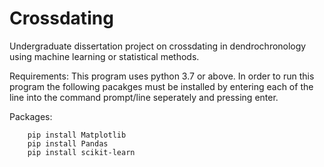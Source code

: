 # Crossdating
Undergraduate dissertation project on crossdating in dendrochronology using machine learning or statistical methods.

Requirements:
This program uses python 3.7 or above.
In order to run this program the following pacakges must be installed by entering each of the line into the command prompt/line seperately and pressing enter.

Packages:
``` pip install PySimpleGUI
    pip install Matplotlib
    pip install Pandas
    pip install scikit-learn
```
